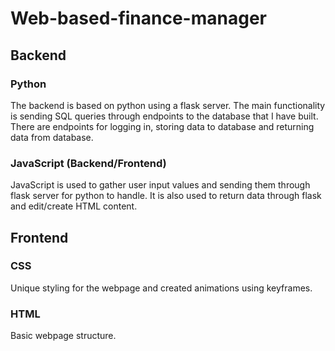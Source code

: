# Web-based-finance-manager
## Backend
### Python
The backend is based on python using a flask server. The main functionality is sending SQL queries through endpoints to the database that I have built.
There are endpoints for logging in, storing data to database and returning data from database.
### JavaScript (Backend/Frontend)
JavaScript is used to gather user input values and sending them through flask server for python to handle.
It is also used to return data through flask and edit/create HTML content. 
## Frontend
### CSS
Unique styling for the webpage and created animations using keyframes.
### HTML
Basic webpage structure. 


